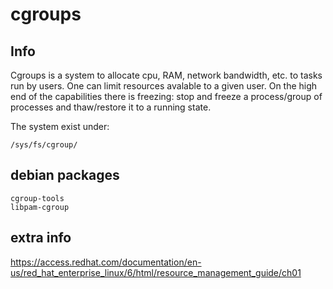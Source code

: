 # cgroups


## Info
Cgroups is a system to allocate cpu, RAM, network bandwidth, etc. to tasks run by users. One can limit resources avalable to a given user. On the high end of the capabilities there is freezing: 
stop and freeze a process/group of processes and thaw/restore it to a running state.

The system exist under:
```
/sys/fs/cgroup/
```


## debian packages

```
cgroup-tools
libpam-cgroup
```
## extra info

https://access.redhat.com/documentation/en-us/red_hat_enterprise_linux/6/html/resource_management_guide/ch01


